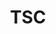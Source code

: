 ---
templateKey: committee-page
seo:
  description: Magma, open-source mobile core network solution  
  image: /img/og-image.jpg
  title: TSC
  twitterUsername: "@magmacommunity"  
  url: "https://www.magmacore.org/committee/tsc"
title: TSC
subTitle: 'Join to contribute code, documentation, and use cases'
members:
  - company: Facebook	Software 
    title: Engineer		
    name: Hunter Gatewood
    picture: /img/committee/tsc/Hunter-Gatewood.jpeg
  - company: Facebook	Software 
    title: Engineer		
    name: Marie Bremner
    picture: /img/committee/tsc/Marie-Bremner.jpeg
  - company: Facebook	Software 
    title: Engineer		
    name: Pravin Shelar
    picture: /img/committee/tsc/Pravin-Shelar.jpeg
  - company: Open Air Interface	
    title: DevOps Expert	
    name: Raphael Defosseux 
    picture: /img/committee/tsc/Raphael-Defosseux.png
    description: >
      Raphaël graduated in 1996 from the École Supérieure d’Électricité with a Masters degree in Electronics and Signal Processing. He started his career as a Hardware designer for different companies in France and the USA. He was introduced to 3G Wireless world by designing Viterbi/Turbo Decoder accelerators. He has been working in Software Development for more than 10 years both in corporate and startup environments fulfilling many roles ranging from customer requirement gathering, specification, coding, testing, formal releases and maintenance tasks. He strongly believes that code quality and proper work methodology are key to success, even for a personal SW project. Raphaël is the Continuous Integration and Work Methodology expert at the OSA.	
    twitter: https://twitter.com/RDefosseux
    linkedin: https://fr.linkedin.com/in/raphaeldefosseux/en-en
    github: https://github.com/rdefosse
  - company: Facebook
    title: Software Engineer - Magma
    name: Scott Moeller
    picture: /img/committee/tsc/Scott-Moeller.png
    description: >
      Scott Moeller is a software engineer on the Magma project. He comes to Magma after a five year stint at Alphabet's Project Loon, where he had various roles including management of the embedded platform software team and a tour of duty shoring up determinism and automating explainability of the Software Defined Network solver.  Prior to Project Loon he was employee eight at OneWeb satellite, a low earth orbit constellation satellite project - where he authored software to model system engineering and business capabilities and support engineering trade-offs.	
    linkedin: https://www.linkedin.com/in/scott-moeller
    github: https://github.com/electronjoe
---